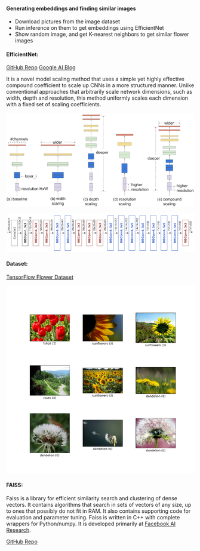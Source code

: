 #### Generating embeddings and finding similar images

- Download pictures from the image dataset
- Run inference on them to get embeddings using EfficientNet
- Show random image, and get K-nearest neighbors to get similar flower images

#### EfficientNet: 

[GitHub Repo](https://github.com/qubvel/efficientnet)
[Google AI Blog](https://ai.googleblog.com/2019/05/efficientnet-improving-accuracy-and.html)

It is a novel model scaling method that uses a simple yet highly effective compound coefficient to scale up CNNs in a more structured manner. Unlike conventional approaches that arbitrarily scale network dimensions, such as width, depth and resolution, this method uniformly scales each dimension with a fixed set of scaling coefficients. 

![EfficientNet](EfficientNet1.png)

![EfficientNet Architecture](EfficientNet2.png)


#### Dataset:

[TensorFlow Flower Dataset](https://www.tensorflow.org/datasets/catalog/tf_flowers)

![TF Flowers Dataset](flowers.png)


#### FAISS:
Faiss is a library for efficient similarity search and clustering of dense vectors. It contains algorithms that search in sets of vectors of any size, up to ones that possibly do not fit in RAM. It also contains supporting code for evaluation and parameter tuning. Faiss is written in C++ with complete wrappers for Python/numpy. It is developed primarily at [Facebook AI Research](https://ai.facebook.com/).

[GitHub Repo](https://github.com/facebookresearch/faiss)
